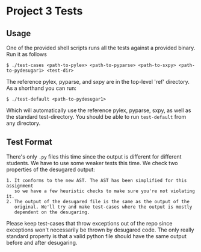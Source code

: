 Project 3 Tests
===============

## Usage

One of the provided shell scripts runs all the tests against a provided binary.
Run it as follows 

    $ ./test-cases <path-to-pylex> <path-to-pyparse> <path-to-sxpy> <path-to-pydesugar1> <test-dir>

The reference pylex, pyparse, and sxpy are in the top-level 'ref' directory.
As a shorthand you can run:

    $ ./test-default <path-to-pydesugar1>

Which will automatically use the reference pylex, pyparse, sxpy, as well as
the standard test-directory. You should be able to run `test-default` from
any directory.

## Test Format

There's only `.py` files this time since the output is different for different
students. We have to use some weaker tests this time. We check two properties
of the desugared output:

    1. It conforms to the new AST. The AST has been simplified for this assignment
       so we have a few heuristic checks to make sure you're not violating it.
    2. The output of the desugared file is the same as the output of the 
       original. We'll try and make test-cases where the output is mostly
       dependent on the desugaring.

Please keep test-cases that throw exceptions out of the repo since exceptions
won't necessarily be thrown by desugared code. The only really standard property
is that a valid python file should have the same output before and after
desugaring.

